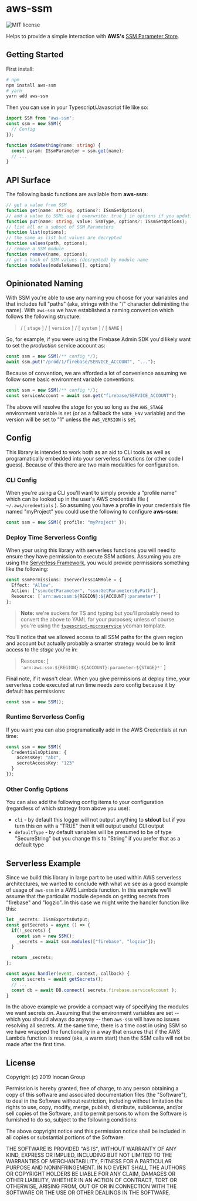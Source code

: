 # aws-ssm

![MIT license](https://img.shields.io/apm/l/:aws-ssm.svg)

Helps to provide a simple interaction with **AWS's**
[SSM Parameter Store](https://docs.aws.amazon.com/AWSJavaScriptSDK/latest/AWS/SSM.html#getParameter-property).

## Getting Started

First install:

```sh
# npm
npm install aws-ssm
# yarn
yarn add aws-ssm
```

Then you can use in your Typescript/Javascript file like so:

```typescript
import SSM from "aws-ssm";
const ssm = new SSM({
  // Config
});

function doSomething(name: string) {
  const param: ISsmParameter = ssm.get(name);
  // ...
}
```

## API Surface

The following basic functions are available from **aws-ssm**:

```typescript
// get a value from SSM
function get(name: string, options?: ISsmGetOptions);
// add a value to SSM; use { overwrite: true } in options if you updating
function put(name: string, value: SsmType, options?: ISsmSetOptions);
// list all or a subset of SSM Parameters
function list(options);
// the same as list but values are decrypted
function values(path, options);
// remove a SSM module
function remove(name, options);
// get a hash of SSM values (decrypted) by module name
function modules(moduleNames[], options)
```

## Opinionated Naming

With SSM you're able to use any naming you choose for your variables and that includes
full "paths" (aka, strings with the "/" character deliminiting the name). With `aws-ssm`
we have established a naming convention which follows the following structure:

> / [ `stage` ] / [ `version` ] / [ `system` ] / [ `NAME` ]

So, for example, if you were using the Firebase Admin SDK you'd likely want to set the
_production_ service account as:

```typescript
const ssm = new SSM(/** config */);
await ssm.put("/prod/1/firebase/SERVICE_ACCOUNT", "...");
```

Because of convention, we are afforded a lot of convenience assuming we follow some basic
environment variable conventions:

```typescript
const ssm = new SSM(/** config */);
const serviceAccount = await ssm.get("firebase/SERVICE_ACCOUNT");
```

The above will resolve the _stage_ for you so long as the `AWS_STAGE` environment variable
is set (or as a fallback the `NODE_ENV` variable) and the version will be set to "1"
unless the `AWS_VERSION` is set.

## Config

This library is intended to work both as an aid to CLI tools as well as programatically
embedded into your serverless functions (or other code I guess). Because of this there are
two main modalities for configuration.

### CLI Config

When you're using a CLI you'll want to simply provide a "profile name" which can be looked
up in the user's AWS credentials file ( `~/.aws/credentials` ). So assuming you have a
profile in your credentials file named "myProject" you could use the following to
configure **aws-ssm**:

```typescript
const ssm = new SSM({ profile: "myProject" });
```

### Deploy Time Serverless Config

When your using this library with serverless functions you will need to ensure they have
permission to execute SSM actions. Assuming you are using the
[Serverless Framework](https://serverless.com), you would provide permissions something
like the following:

```typescript
const ssmPermissions: IServerlessIAMRole = {
  Effect: "Allow",
  Action: ["ssm:GetParameter", "ssm:GetParametersByPath"],
  Resource: [`arn:aws:ssm:${REGION}:${ACCOUNT}:parameter*`]
};
```

> **Note:** we're suckers for TS and typing but you'll probably need to convert the above
> to YAML for your purposes; unless of course you're using the
> [`typescript-microservice`](https://github.com/lifegadget/generator-typescript-microservice)
> yeoman template.

You'll notice that we allowed access to all SSM paths for the given region and account but
actually probably a smarter strategy would be to limit access to the _stage_ you're in:

> Resource: [ `'arn:aws:ssm:${REGION}:${ACCOUNT}:parameter-${STAGE}*'` ]

Final note, if it wasn't clear. When you give permissions at deploy time, your serverless
code executed at run time needs zero config because it by default has permissions:

```typescript
const ssm = new SSM();
```

### Runtime Serverless Config

If you want you can also programatically add in the AWS Credentials at run time:

```typescript
const ssm = new SSM({
  CredentialsOptions: {
    accessKey: "abc",
    secretAccessKey: "123"
  }
});
```

### Other Config Options

You can also add the following config items to your configuration (regardless of which
strategy from above you use):

- `cli` - by default this logger will not output anything to **stdout** but if you turn
  this on with a "TRUE" then it will output useful CLI output
- `defaultType` - by default variables will be presumed to be of type "SecureString" but
  you change this to "String" if you prefer that as a default type

## Serverless Example

Since we build this library in large part to be used within AWS serverless architectures,
we wanted to conclude with what we see as a good example of usage of `aws-ssm` in a AWS
Lambda function. In this example we'll assume that the particular module depends on
getting secrets from "firebase" and "logzio". In this case we might write the handler
function like this:

```typescript
let _secrets: ISsmExportsOutput;
const getSecrets = async () => {
  if(!_secrets) {
    const ssm = new SSM();
    _secrets = await ssm.modules(["firebase", "logzio"]);
  }

  return _secrets;
};

const async handler(event, context, callback) {
  const secrets = await getSecrets();
  // ...
  const db = await DB.connect( secrets.firebase.serviceAccount );
}
```

In the above example we provide a compact way of specifying the modules we want secrets
on. Assuming that the environment variables are set -- which you should always do anyway
-- then `aws-ssm` will have no issues resolving all secrets. At the same time, there is a
time cost in using SSM so we have wrapped the functionality in a way that ensures that if
the AWS Lambda function is _reused_ (aka, a warm start) then the SSM calls will not be
made after the first time.

## License

Copyright (c) 2019 Inocan Group

Permission is hereby granted, free of charge, to any person obtaining a copy of this
software and associated documentation files (the "Software"), to deal in the Software
without restriction, including without limitation the rights to use, copy, modify, merge,
publish, distribute, sublicense, and/or sell copies of the Software, and to permit persons
to whom the Software is furnished to do so, subject to the following conditions:

The above copyright notice and this permission notice shall be included in all copies or
substantial portions of the Software.

THE SOFTWARE IS PROVIDED "AS IS", WITHOUT WARRANTY OF ANY KIND, EXPRESS OR IMPLIED,
INCLUDING BUT NOT LIMITED TO THE WARRANTIES OF MERCHANTABILITY, FITNESS FOR A PARTICULAR
PURPOSE AND NONINFRINGEMENT. IN NO EVENT SHALL THE AUTHORS OR COPYRIGHT HOLDERS BE LIABLE
FOR ANY CLAIM, DAMAGES OR OTHER LIABILITY, WHETHER IN AN ACTION OF CONTRACT, TORT OR
OTHERWISE, ARISING FROM, OUT OF OR IN CONNECTION WITH THE SOFTWARE OR THE USE OR OTHER
DEALINGS IN THE SOFTWARE.
